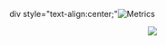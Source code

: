 

div style="text-align:center;"![Metrics](https://metrics.lecoq.io/thisisnotahuman?template=classic&base=header%2C%20activity%2C%20community%2C%20repositories%2C%20metadata&base.indepth=false&base.hireable=false&base.skip=false&config.timezone=Asia%2FShanghai)</div>

<div align="center"> <img src="https://github-readme-streak-stats.herokuapp.com/?user=thisisnotahuman" /> </div>
